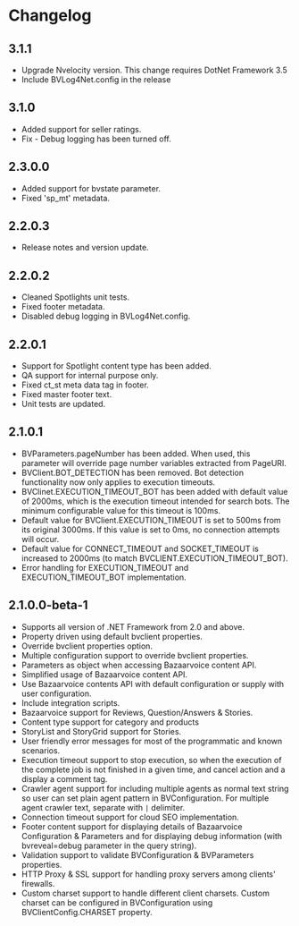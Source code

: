 # Changelog

## 3.1.1
* Upgrade Nvelocity version. This change requires DotNet Framework 3.5
* Include BVLog4Net.config in the release 

## 3.1.0

* Added support for seller ratings.
* Fix - Debug logging has been turned off. 

## 2.3.0.0

* Added support for bvstate parameter.
* Fixed 'sp_mt' metadata.

## 2.2.0.3

* Release notes and version update.

## 2.2.0.2

* Cleaned Spotlights unit tests.
* Fixed footer metadata.
* Disabled debug logging in BVLog4Net.config.

## 2.2.0.1

* Support for Spotlight content type has been added.
* QA support for internal purpose only.
* Fixed ct_st meta data tag in footer.
* Fixed master footer text.
* Unit tests are updated.

## 2.1.0.1

* BVParameters.pageNumber has been added. When used, this parameter will
override page number variables extracted from PageURI.
* BVClient.BOT_DETECTION has been removed. Bot detection functionality now only
applies to execution timeouts.
* BVClinet.EXECUTION_TIMEOUT_BOT has been added with default value of 2000ms,
which is the execution timeout intended for search bots. The minimum
configurable value for this timeout is 100ms.
* Default value for BVClient.EXECUTION_TIMEOUT is set to 500ms from its
original 3000ms. If this value is set to 0ms, no connection attempts will
occur.
* Default value for CONNECT_TIMEOUT and SOCKET_TIMEOUT is increased to 2000ms
(to match BVCLIENT.EXECUTION_TIMEOUT_BOT).
* Error handling for EXECUTION_TIMEOUT and EXECUTION_TIMEOUT_BOT
implementation.

## 2.1.0.0-beta-1

* Supports all version of .NET Framework from 2.0 and above.
* Property driven using default bvclient properties.
* Override bvclient properties option.
* Multiple configuration support to override bvclient properties.
* Parameters as object when accessing Bazaarvoice content API.* Simplified usage of Bazaarvoice content API.* Use Bazaarvoice contents API with default configuration or supply with user
configuration.* Include integration scripts.* Bazaarvoice support for Reviews, Question/Answers & Stories.* Content type support for category and products* StoryList and StoryGrid support for Stories.* User friendly error messages for most of the programmatic and known
scenarios.* Execution timeout support to stop execution, so when the execution of the
complete job is not finished in a given time, and cancel action and a display
a comment tag.* Crawler agent support for including multiple agents as normal text string so
user can set plain agent pattern in BVConfiguration. For multiple agent crawler
text, separate with `|` delimiter.* Connection timeout support for cloud SEO implementation.* Footer content support for displaying details of Bazaarvoice Configuration &
Parameters and for displaying debug information (with bvreveal=debug parameter
in the query string).* Validation support to validate BVConfiguration & BVParameters properties.* HTTP Proxy & SSL support for handling proxy servers among clients' firewalls.* Custom charset support to handle different client charsets. Custom charset
can be configured in BVConfiguration using BVClientConfig.CHARSET property.
